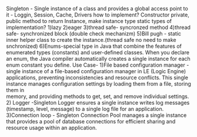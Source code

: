  Singleton - Single instance of a class and provides a global access point to it - Loggin, Session, Cache, Drivers
           how to implement? Constructor private, public method to return Instance,  make instance type static
           types of implementation?
                      1)lazy
                      2)eager
                      3)thread safe- syncronzed method
                      4)thread safe- synchronized block (double check mechanizm) 
                      5)Bill pugh - static inner helper class to create the instance.(thread safe no need to make snchronized)
                      6)Enums-special type in Java that combine the features of enumerated types (constants) and user-defined classes.
                                 When you declare an enum, the Java compiler automatically creates a single instance for each enum constant you define.
           Use Case- 
                      1)File based configuration manager -single instance of a file-based configuration manager in LE (Logic Engine) applications, preventing
                      inconsistencies and resource conflicts. This single instance manages configuration settings by loading them from a file, storing them in  
                      memory, and providing methods to get, set, and remove individual settings.
                      2) Logger -Singleton Logger ensures a single instance writes log messages (timestamp, level, message) to a single log file for an application.
                      3)Connection loop - Singleton Connection Pool manages a single instance that provides a pool of database connections for efficient sharing and 
                      resource usage within an application.
